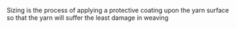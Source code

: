 Sizing is the process of applying  a protective coating upon the  yarn surface so that the yarn will  suffer the least damage in  weaving 